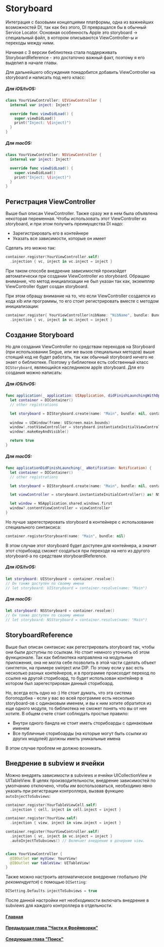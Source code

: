 # Storyboard
Интеграция с базовыми концепциями платформы, одна из важнейших возможностей DI, так как без этого, DI превращался бы в обычный Service Locator.
Основная особенность Apple это storyboard -> специальный файл, в котором описываются ViewController-ы и переходы между ними.

Начиная с 3 версии библиотека стала поддерживать StoryboardReference - это достаточно важный факт, поэтому я его выделил в начале главы.

Для дальнейшего обсуждения понадобится добавить ViewController на storyboard и написать под него класс:
##### Для iOS/tvOS:
```Swift
class YourViewController: UIViewController {
  internal var inject: Inject?

  override func viewDidLoad() {
    super.viewDidLoad()
    print("Inject: \(inject)")
  }
}
```
##### Для macOS:
```Swift
class YourViewController: NSViewController {
  internal var inject: Inject?

  override func viewDidLoad() {
    super.viewDidLoad()
    print("Inject: \(inject)")
  }
}
```

## Регистрация ViewController
Выше был описан ViewController. Также сразу же в нем была объявлена некоторая переменная. Чтобы использовать этот ViewController из storyboard, и при этом получить преимущества DI надо:
* Зарегистрировать его в контейнере
* Указать все зависимости, которые он имеет

Сделать это можно так:
```Swift
container.register(YourViewController.self)
  .injection { vc, inject in vc.inject = inject }
```
При таком способе внедрение зависимостей произойдет автоматически при создании ViewController из storyboard. Обращаю внимание, что метод инициализации не был указан так как, экземпляр ViewController будет создан storyboard.

При этом обращу внимание на то, что если ViewController создается из кода xib или программы, то его стоит регистрировать вместе с методом инициализации:
```Swift
container.register{ YourViewController(nibName: "NibName", bundle: Bundle) }
  .injection { vc, inject in vc.inject = inject }
```

## Создание Storyboard
Но для создания ViewController по средствам переходов на Storyboard (при использовании Segue, или же вызов специальных методов) выше стоящий код не будет работать, так как обычный storyboard ничего не знает о библиотеке. Поэтому у библиотеки есть собственный класс `DIStoryboard`, являющийся наследником apple storyboard. Для его создания можно написать:
##### Для iOS/tvOS:
```Swift
func application(_ application: UIApplication, didFinishLaunchingWithOptions launchOptions: [UIApplicationLaunchOptionsKey: Any]?) -> Bool {
  let container = DIContainer()
  // other registrations

  let storyboard = DIStoryboard.create(name: "Main", bundle: nil, container: container)
  
  window = UIWindow(frame: UIScreen.main.bounds)
  window!.rootViewController = storyboard.instantiateInitialViewController()
  window!.makeKeyAndVisible()

  return true
}
```
##### Для macOS:
```Swift
func applicationDidFinishLaunching(_ aNotification: Notification) {
  let container = DIContainer()
  // other registrations

  let storyboard = DIStoryboard.create(name: "Main", bundle: nil, container: container)

  let viewController = storyboard.instantiateInitialController() as! NSViewController

  let window = NSApplication.shared.windows.first
  window?.contentViewController = viewController
}
```

Но лучше зарегестрировать storyboard в контейнере с использование специального синтаксиса:
```Swift
container.registerStoryboard(name: "Main", bundle: nil)
```
В этом случае этот storyboard будет доступен для контейнера, а значит этот сторибоард сможет создаться при переходе на него из другого storyboard-а по средствам storyboardReference.


##### Для iOS/tvOS:
```Swift
let storyboard: UIStoryboard = container.resolve()
// Он также доступен по своему имени
// let storyboard: UIStoryboard = container.resolve(name: "Main")
```
##### Для macOS:
```Swift
let storyboard: NSStoryboard = container.resolve()
// Он также доступен по своему имени
// let storyboard: NSStoryboard = container.resolve(name: "Main")
```

## StoryboardReference
Выше был описан синтаксис как регестрировать storyboard так, чтобы они были доступны по ссылкам. Но стоит немного уточнить об этом функционале. Так как библиотека направлена на модульные приложения, она не могла себе позволить в этой части сделать объект синглетон, на примере swinject или DIP. По этому если у вас есть несколько разных контейнеров, и в программе происходит переход по ссылке на другой сторибоард, то будет использован контейнер в котором был зарегестрирован данный сторибоард.

Но, всегда есть одно но :) Не стоит думать, что эта система богоподобна - если у вас во всей программе есть несколько storyboard-ов с одинаковым именем, и вы к ним хотите обратится из еще одного модуля, то библиотека не сможет понять что вы от нее хотите. В общем счете стоит соблюдать простые правило:
* Внутри одного бандла не стоит иметь сторибоарды с одинаковым именем
* Все публичные сторибоарды (на которые могут быть ссылки из других модулей) должны иметь уникальные имена

В этом случае проблем не должно возникать.

## Внедрение в subview и ячейки
Можно внедрять зависимости в subviews и ячейки UICollectionView и UITableView. В целях производительности, внедрение зависимостей по умолчанию отключено, чтобы им воспользоваться, необходимо явно указать при регистрации контроллера, вызвав функцию `autoInjectToSubviews`:

```Swift
container.register(YourTableViewCell.self)
  .injection { cell, inject in cell.inject = inject }

container.register(YourView.self)
  .injection { view, inject in view.inject = inject }

container.register(YourViewController.self)
  .injection { vc, inject in vc.inject = inject }
  .autoInjectToSubviews() // Включает внедрение в дочерние view.


class YourViewController {
  @IBOutlet var myView: YourView!
  @IBOutlet var tableView: UITableView!
}
```

Также можно настроить автоматическое внедрение глобально (*Не рекомендуется*) с помощью `DISetting`:
```Swift
DISetting.Defaults.injectToSubviews = true
```
После данной настройки нет необходимости включать внедрение в subviews для каждого контроллера в отдельности.

#### [Главная](main.md)
#### [Предыдущая глава "Части и Фреймворки"](part_framework.md#Части_и_Фреймворки)
#### [Следующая глава "Поиск"](scan.md#Поиск)

